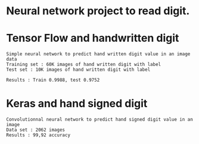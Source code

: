 # Neural network project to read digit.

# Tensor Flow and handwritten digit
    Simple neural network to predict hand written digit value in an image
    data
    Training set : 60K images of hand written digit with label
    Test set : 10K images of hand written digit with label
    
    Results : Train 0.9988, test 0.9752
    
# Keras and hand signed digit
    Convolutionnal neural network to predict hand signed digit value in an image
    Data set : 2062 images
    Results : 99,92 accuracy
